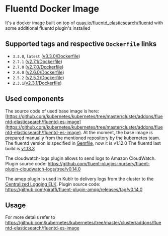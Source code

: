 # Fluentd Docker Image
It's a docker image built on top of [quay.io/fluentd_elasticsearch/fluentd](https://quay.io/repository/fluentd_elasticsearch/fluentd?tab=tags) with some additional fluentd plugin's installed

## Supported tags and respective `Dockerfile` links
 - `3.3.0`, `latest` ([v3.3.0/Dockerfile](https://github.com/kublr/docker-fluentd/blob/3.3.0/Dockerfile))
 - `2.7.1` ([v2.7.1/Dockerfile](https://github.com/kublr/docker-fluentd/blob/2.7.1/Dockerfile))
 - `2.7.0` ([v2.7.0/Dockerfile](https://github.com/kublr/docker-fluentd/blob/2.7.0/Dockerfile))
 - `2.6.0` ([v2.6.0/Dockerfile](https://github.com/kublr/docker-fluentd/blob/2.6.0/Dockerfile))
 - `2.5.2` ([v2.5.2/Dockerfile](https://github.com/kublr/docker-fluentd/blob/2.5.2/Dockerfile))
 - `2.3.1`([v2.3.1/Dockerfile](https://github.com/kublr/docker-fluentd/blob/2.3.1/Dockerfile))

## Used components
The source code of used base image is here: [https://github.com/kubernetes/kubernetes/tree/master/cluster/addons/fluentd-elasticsearch/fluentd-es-image](https://github.com/kubernetes/kubernetes/tree/master/cluster/addons/fluentd-elasticsearch/fluentd-es-image).
At the moment, the base image is prepared manually from the mentioned repository by the kubernetes team. The fluentd version is specified in [Gemfile](https://github.com/kubernetes/kubernetes/blob/master/cluster/addons/fluentd-elasticsearch/fluentd-es-image/Gemfile), now it is v1.12.0
The fluentd last build is [v1.13.3](https://github.com/fluent/fluentd/tags)

The cloudwatch-logs plugin allows to send logs to Amazon CloudWatch. Plugin source code: https://github.com/fluent-plugins-nursery/fluent-plugin-cloudwatch-logs/tree/v0.14.0

The amqp plugin is used in Kublr to delivery logs from the cluster to the [Centralized Logging ELK](https://docs.kublr.com/reference/centralized-log-collection/). Plugin source code: https://github.com/giraffi/fluent-plugin-amqp/releases/tag/v0.14.0
## Usage
For more details refer to https://github.com/kubernetes/kubernetes/tree/master/cluster/addons/fluentd-elasticsearch/fluentd-es-image
